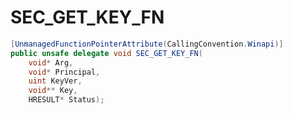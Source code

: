 # SEC\_GET\_KEY\_FN

```csharp
[UnmanagedFunctionPointerAttribute(CallingConvention.Winapi)]
public unsafe delegate void SEC_GET_KEY_FN(
    void* Arg,
    void* Principal,
    uint KeyVer,
    void** Key,
    HRESULT* Status);
```
